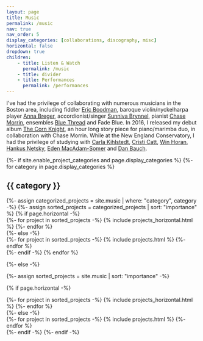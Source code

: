 ```yaml
---
layout: page
title: Music
permalink: /music
nav: true
nav_order: 5
display_categories: [collaborations, discography, misc]
horizontal: false
dropdown: true
children: 
    - title: Listen & Watch
      permalink: /music
    - title: divider
    - title: Performances
      permalink: /performances
---
```



I've had the privilege of collaborating with numerous musicians in the Boston area, including fiddler [Eric Boodman](/music/duo-with-eric), baroque violin/nyckelharpa player [Anna Breger](https://annabreger.com), accordionist/singer [Sunniva Brynnel](/music/duo-with-sunniva/), pianist [Chase Morrin](/music/the-corn-knight), ensembles [Blue Thread](/music/all-over-the-map) and Fade Blue. In 2016, I released my debut album [The Corn Knight](/music/the-corn-knight), an hour long story piece for piano/marimba duo, in collaboration with Chase Morrin. While at the New England Conservatory, I had the privilege of studying with [Carla Kihlstedt](http://carlakihlstedt.com), [Cristi Catt](http://www.cristicatt.com), [Win Horan](http://www.winhoran.net), [Hankus Netsky](https://necmusic.edu/faculty/hankus-netsky), [Eden MacAdam-Somer](http://fiddlegarden.net) and [Dan Bauch](https://www.bso.org/profiles/daniel-bauch). 


<!-- pages/projects.md -->
<div class="projects">
{%- if site.enable_project_categories and page.display_categories %}
  <!-- Display categorized projects -->
  {%- for category in page.display_categories %}
  <h2 class="category">{{ category }}</h2>
  {%- assign categorized_projects = site.music | where: "category", category -%}
  {%- assign sorted_projects = categorized_projects | sort: "importance" %}
  <!-- Generate cards for each project -->
  {% if page.horizontal -%}
  <div class="container">
    <div class="row row-cols-2">
    {%- for project in sorted_projects -%}
      {% include projects_horizontal.html %}
    {%- endfor %}
    </div>
  </div>
  {%- else -%}
  <div class="grid">
    {%- for project in sorted_projects -%}
      {% include projects.html %}
    {%- endfor %}
  </div>
  {%- endif -%}
  {% endfor %}

{%- else -%}
<!-- Display projects without categories -->
  {%- assign sorted_projects = site.music | sort: "importance" -%}
  <!-- Generate cards for each project -->
  {% if page.horizontal -%}
  <div class="container">
    <div class="row row-cols-2">
    {%- for project in sorted_projects -%}
      {% include projects_horizontal.html %}
    {%- endfor %}
    </div>
  </div>
  {%- else -%}
  <div class="grid">
    {%- for project in sorted_projects -%}
      {% include projects.html %}
    {%- endfor %}
  </div>
  {%- endif -%}
{%- endif -%}
</div>


